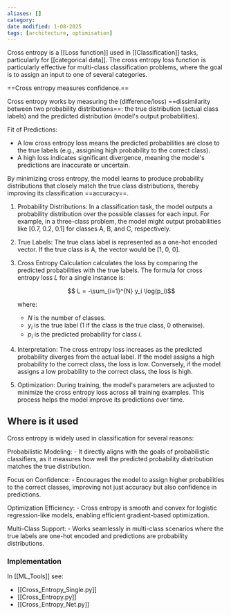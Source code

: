 ```yaml
---
aliases: []
category:
date modified: 1-08-2025
tags: [architecture, optimisation]
---
```

Cross entropy is a [[Loss function]] used in [[Classification]] tasks, particularly for [[categorical data]]. The cross entropy loss function is particularly effective for multi-class classification problems, where the goal is to assign an input to one of several categories. 

==Cross entropy measures confidence.==

Cross entropy works by measuring the (difference/loss) ==dissimilarity between two probability distributions==: the true distribution (actual class labels) and the predicted distribution (model's output probabilities). 

Fit of Predictions:
- A low cross entropy loss means the predicted probabilities are close to the true labels (e.g., assigning high probability to the correct class).
- A high loss indicates significant divergence, meaning the model's predictions are inaccurate or uncertain.

By minimizing cross entropy, the model learns to produce probability distributions that closely match the true class distributions, thereby improving its classification ==accuracy==.

1. Probability Distributions: In a classification task, the model outputs a probability distribution over the possible classes for each input. For example, in a three-class problem, the model might output probabilities like [0.7, 0.2, 0.1] for classes A, B, and C, respectively.

2. True Labels: The true class label is represented as a one-hot encoded vector. If the true class is A, the vector would be [1, 0, 0].

3. Cross Entropy Calculation calculates the loss by comparing the predicted probabilities with the true labels. The formula for cross entropy loss $L$ for a single instance is:

   $$ L = -\sum_{i=1}^{N} y_i \log(p_i)$$

   where:
   - $N$ is the number of classes.
   - $y_i$ is the true label (1 if the class is the true class, 0 otherwise).
   - $p_i$ is the predicted probability for class $i$.

2. Interpretation: The cross entropy loss increases as the predicted probability diverges from the actual label. If the model assigns a high probability to the correct class, the loss is low. Conversely, if the model assigns a low probability to the correct class, the loss is high.

3. Optimization: During training, the model's parameters are adjusted to minimize the cross entropy loss across all training examples. This process helps the model improve its predictions over time.

## Where is it used

Cross entropy is widely used in classification for several reasons:

Probabilistic Modeling:
    - It directly aligns with the goals of probabilistic classifiers, as it measures how well the predicted probability distribution matches the true distribution.
    
Focus on Confidence:
    - Encourages the model to assign higher probabilities to the correct classes, improving not just accuracy but also confidence in predictions.

Optimization Efficiency:
    - Cross entropy is smooth and convex for logistic regression-like models, enabling efficient gradient-based optimization.

Multi-Class Support:
    - Works seamlessly in multi-class scenarios where the true labels are one-hot encoded and predictions are probability distributions.

### Implementation 

In [[ML_Tools]] see: 
- [[Cross_Entropy_Single.py]]
- [[Cross_Entropy.py]]
- [[Cross_Entropy_Net.py]]



